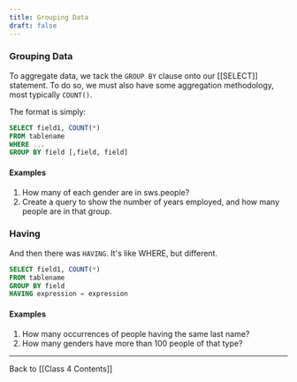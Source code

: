 ```yaml
---
title: Grouping Data
draft: false
---
```

### Grouping Data

To aggregate data, we tack the `GROUP BY` clause onto our [[SELECT]] statement.  To do so, we must also have some aggregation methodology, most typically `COUNT()`.

The format is simply:

```SQL
SELECT field1, COUNT(*)
FROM tablename
WHERE ...
GROUP BY field [,field, field]
```

#### Examples

1. How many of each gender are in sws.people?
2. Create a query to show the number of years employed, and how many people are in that group.


### Having

And then there was `HAVING`.   It's like WHERE, but different.

```SQL
SELECT field1, COUNT(*)
FROM tablename
GROUP BY field
HAVING expression = expression
```

#### Examples

1. How many occurrences of people having the same last name?
2. How many genders have more than 100 people of that type?


---
Back to [[Class 4 Contents]]
